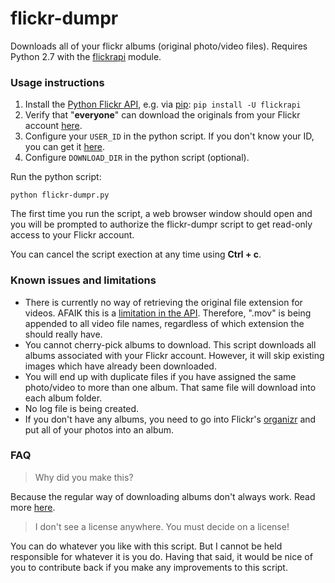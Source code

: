 # flickr-dumpr
Downloads all of your flickr albums (original photo/video files). Requires Python 2.7 with the [flickrapi](https://pypi.python.org/pypi/flickrapi) module.

### Usage instructions

1. Install the [Python Flickr API](https://pypi.python.org/pypi/flickrapi), e.g. via [pip](https://pip.pypa.io/en/stable/installing/): `pip install -U flickrapi`
2. Verify that "**everyone**" can download the originals from your Flickr account [here](http://www.flickr.com/account/prefs/downloads/?from=privacy).
3. Configure your `USER_ID` in the python script. If you don't know your ID, you can get it [here](http://idgettr.com/).
4. Configure `DOWNLOAD_DIR` in the python script (optional).

Run the python script:

    python flickr-dumpr.py

The first time you run the script, a web browser window should open and you will be prompted to authorize the flickr-dumpr script to get read-only access to your Flickr account.

You can cancel the script exection at any time using **Ctrl + c**.


### Known issues and limitations

* There is currently no way of retrieving the original file extension for videos. AFAIK this is a [limitation in the API](https://www.flickr.com/groups/51035612836@N01/discuss/72157621698855558/). Therefore, ".mov" is being appended to all video file names, regardless of which extension the should really have.
* You cannot cherry-pick albums to download. This script downloads all albums associated with your Flickr account. However, it will skip existing images which have already been downloaded.
* You will end up with duplicate files if you have assigned the same photo/video to more than one album. That same file will download into each album folder.
* No log file is being created.
* If you don't have any albums, you need to go into Flickr's [organizr](https://www.flickr.com/photos/organize) and put all of your photos into an album.

### FAQ

> Why did you make this?

Because the regular way of downloading albums don't always work. Read more [here]( https://www.flickr.com/help/forum/en-us/72157654124474892/).

> I don't see a license anywhere. You must decide on a license!

You can do whatever you like with this script. But I cannot be held responsible for whatever it is you do. Having that said, it would be nice of you to contribute back if you make any improvements to this script.
